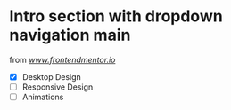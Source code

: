 # Intro section with dropdown navigation main

from *www.frontendmentor.io*

- [x] Desktop Design
- [ ] Responsive Design
- [ ] Animations
